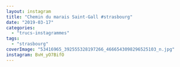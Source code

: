 ```yaml
---
layout: instagram
title: "Chemin du marais Saint-Gall #strasbourg"
date: "2019-03-17"
categories: 
  - "trucs-instagrammes"
tags:
  - "strasbourg"
coverImage: "53416965_392555328197266_4666543098296525103_n.jpg"
instagram: BvH_yO7BifO
---
```

